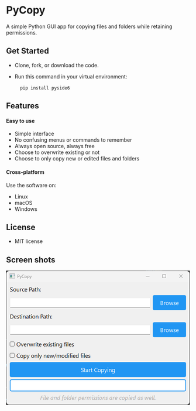 
  # PyCopy  
  A simple Python GUI app for copying files and folders while retaining permissions.
  
  ## Get Started  
  - Clone, fork, or download the code.
  - Run this command in your virtual environment:
  
          pip install pyside6
  
  ## Features
      
  #### Easy to use
   - Simple interface
   - No confusing menus or commands to remember
   - Always open source, always free
   - Choose to overwrite existing or not
   - Choose to only copy new or edited files and folders

  #### Cross-platform 
   Use the software on:
   - Linux
   - macOS
   - Windows

  ## License
  - MIT license

  ## Screen shots
  ![Screenshot](images/ss1.png)
  

